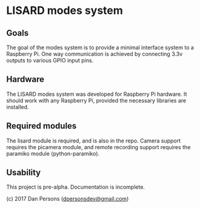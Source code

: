 # LISARD modes system
## Goals
The goal of the modes system is to provide a minimal interface system to a Raspberry Pi. One way communication is achieved by connecting 3.3v outputs to various GPIO input pins.

## Hardware
The LISARD modes system was developed for Raspberry Pi hardware. It should work with any Raspberry Pi, provided the necessary libraries are installed.

## Required modules
The lisard module is required, and is also in the repo. Camera support requires the picamera module, and remote recording support requires the paramiko module (python-paramiko).

## Usability
This project is pre-alpha. Documentation is incomplete.

(c) 2017 Dan Persons ([dpersonsdev@gmail.com](mailto:dpersonsdev@gmail.com))
